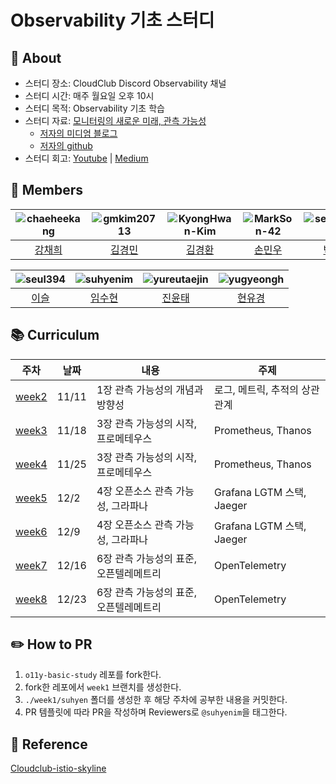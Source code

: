 # Observability 기초 스터디


## 🔭 About 
- 스터디 장소: CloudClub Discord Observability 채널
- 스터디 시간: 매주 월요일 오후 10시
- 스터디 목적: Observability 기초 학습
- 스터디 자료: [모니터링의 새로운 미래, 관측 가능성](https://product.kyobobook.co.kr/detail/S000211468119)
    - [저자의 미디엄 블로그](https://yohaim.medium.com/)
    - [저자의 github](https://github.com/philllipjung/o11ybook)
- 스터디 회고: [Youtube](https://www.youtube.com/watch?v=fc4dOB9YPkM&t=9s) | [Medium](https://medium.com/@cloudclub)


## 👥 Members
| ![chaeheekang](https://github.com/chaeheekang.png) | ![gmkim20713](https://github.com/gmkim20713.png) | ![KyongHwan-Kim](https://github.com/KyongHwan-Kim.png) | ![MarkSon-42](https://github.com/MarkSon-42.png) | ![seoyeon0201](https://github.com/seoyeon0201.png) |
|:--:|:--:|:--:|:--:|:--:|
| [강채희](https://github.com/chaeheekang) | [김경민](https://github.com/gmkim20713) | [김경환](https://github.com/KyongHwan-Kim) | [손민우](https://github.com/MarkSon-42) | [박서연](https://github.com/seoyeon0201) |

| ![seul394](https://github.com/seul394.png) | ![suhyenim](https://github.com/suhyenim.png) | ![yureutaejin](https://github.com/yureutaejin.png) | ![yugyeongh](https://github.com/yugyeongh.png) |
|:--:|:--:|:--:|:--:|
| [이슬](https://github.com/seul394) | [임수현](https://github.com/suhyenim) | [진윤태](https://github.com/yureutaejin) | [현유경](https://github.com/yugyeongh) |


## 📚 Curriculum
| 주차               | 날짜      | 내용                             | 주제                       |
|-------------------|-----------|-------------------------------|-----------------------------|
| [week2](./week2/) | 11/11     | 1장 관측 가능성의 개념과 방향성       | 로그, 메트릭, 추적의 상관관계     |
| [week3](./week3) | 11/18     | 3장 관측 가능성의 시작, 프로메테우스   | Prometheus, Thanos         |
| [week4](./week4) | 11/25     | 3장 관측 가능성의 시작, 프로메테우스   | Prometheus, Thanos         |
| [week5](./week5) | 12/2      | 4장 오픈소스 관측 가능성, 그라파나    | Grafana LGTM 스택, Jaeger    |
| [week6](./week6) | 12/9      | 4장 오픈소스 관측 가능성, 그라파나    | Grafana LGTM 스택, Jaeger     |
| [week7](./week7) | 12/16     | 6장 관측 가능성의 표준, 오픈텔레메트리 | OpenTelemetry               |
| [week8](./week8) | 12/23     | 6장 관측 가능성의 표준, 오픈텔레메트리 | OpenTelemetry               |


## ✏️ How to PR
1. `o11y-basic-study` 레포를 fork한다.
2. fork한 레포에서 `week1` 브랜치를 생성한다.
3. `./week1/suhyen` 폴더를 생성한 후 해당 주차에 공부한 내용을 커밋한다.
4. PR 템플릿에 따라 PR을 작성하며 Reviewers로 `@suhyenim`을 태그한다.


## 📑 Reference
[Cloudclub-istio-skyline](https://github.com/ByeongHunKim/Cloudclub-istio-skyline)

